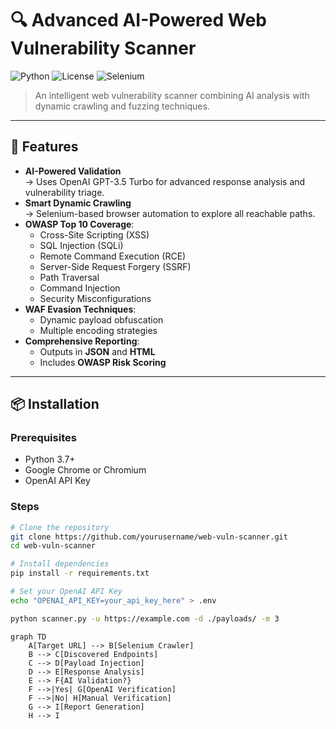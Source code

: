 # 🔍 Advanced AI-Powered Web Vulnerability Scanner

![Python](https://img.shields.io/badge/Python-3.7+-blue?logo=python)
![License](https://img.shields.io/badge/License-MIT-green)
![Selenium](https://img.shields.io/badge/Testing-Selenium-yellowgreen?logo=selenium)

> An intelligent web vulnerability scanner combining AI analysis with dynamic crawling and fuzzing techniques.

---

## 🚀 Features

- **AI-Powered Validation**  
  → Uses OpenAI GPT-3.5 Turbo for advanced response analysis and vulnerability triage.  
- **Smart Dynamic Crawling**  
  → Selenium-based browser automation to explore all reachable paths.  
- **OWASP Top 10 Coverage**:
  - Cross-Site Scripting (XSS)
  - SQL Injection (SQLi)
  - Remote Command Execution (RCE)
  - Server-Side Request Forgery (SSRF)
  - Path Traversal
  - Command Injection
  - Security Misconfigurations
- **WAF Evasion Techniques**:
  - Dynamic payload obfuscation
  - Multiple encoding strategies
- **Comprehensive Reporting**:
  - Outputs in **JSON** and **HTML**
  - Includes **OWASP Risk Scoring**

---

## 📦 Installation

### Prerequisites

- Python 3.7+
- Google Chrome or Chromium
- OpenAI API Key

### Steps

```bash
# Clone the repository
git clone https://github.com/yourusername/web-vuln-scanner.git
cd web-vuln-scanner

# Install dependencies
pip install -r requirements.txt

# Set your OpenAI API Key
echo "OPENAI_API_KEY=your_api_key_here" > .env

```

```bash
python scanner.py -u https://example.com -d ./payloads/ -m 3
```

```mermaid
graph TD
    A[Target URL] --> B[Selenium Crawler]
    B --> C[Discovered Endpoints]
    C --> D[Payload Injection]
    D --> E[Response Analysis]
    E --> F{AI Validation?}
    F -->|Yes| G[OpenAI Verification]
    F -->|No| H[Manual Verification]
    G --> I[Report Generation]
    H --> I
```




